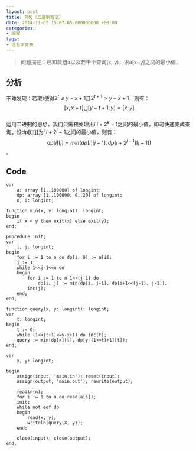 ```yaml
---
layout: post
title: RMQ（二进制方法）
date: 2014-11-02 15:07:05.000000000 +08:00
categories:
- 编程
tags:
- 信息学竞赛
---
```

> 问题描述：已知数组a以及若干个查询(x, y)，求a[x~y]之间的最小值。

## **分析**

不难发现：若取t使得$2^t\leq y-x+1$且$2^{t+1}>y-x+1$，则有：  
$$[x, x+t]\bigcup[y-t+1,y]=[x,y]$$  
运用二进制的思想，我们只需预处理出$i~i+2^k-1$之间的最小值，即可快速完成查询。设dp[i][j]为$i~i+2^j-1$之间的最小值，则有：  
$$dp[i][j]=min(dp[i][j-1],dp[i+2^{j-1}][j-1])$$。

## **Code**

    var
        a: array [1..100000] of longint;
        dp: array [1..100000, 0..20] of longint;
        n, i: longint;

    function min(x, y: longint): longint;
    begin
        if x < y then exit(x) else exit(y);
    end;

    procedure init;
    var
        i, j: longint;
    begin
        for i := 1 to n do dp[i, 0] := a[i];
        j := 1;
        while 1<<j-1<=n do
        begin
            for i := 1 to n-1<<(j-1) do
                dp[i, j] := min(dp[i, j-1], dp[i+1<<(j-1), j-1]);
            inc(j);
        end;
    end;

    function query(x, y: longint): longint;
    var
        t: longint;
    begin
        t := 0;
        while (1<<(t+1)<=y-x+1) do inc(t);
        query := min(dp[x][t], dp[y-(1<<t)+1][t]);
    end;

    var
        x, y: longint;

    begin
        assign(input, 'main.in'); reset(input);
        assign(output, 'main.out'); rewrite(output);

        readln(n);
        for i := 1 to n do read(a[i]);
        init;
        while not eof do
        begin
            read(x, y);
            writeln(query(X, y));
        end;

        close(input); close(output);
    end.